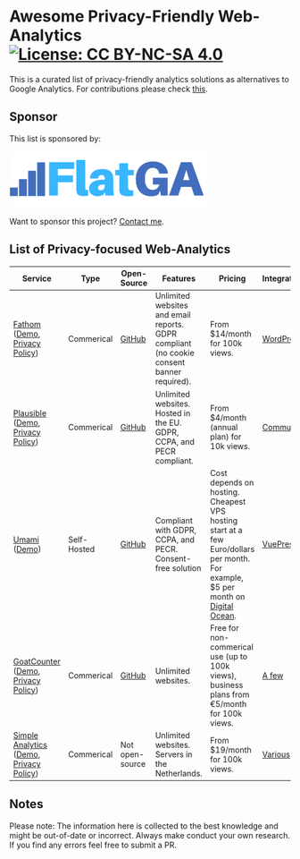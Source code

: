 # Awesome Privacy-Friendly Web-Analytics [![License: CC BY-NC-SA 4.0](https://licensebuttons.net/l/by-nc-sa/4.0/80x15.png)](https://creativecommons.org/licenses/by-nc-sa/4.0/)

This is a curated list of privacy-friendly analytics solutions as alternatives to Google Analytics. For contributions please check [this](CONTRIBUTIONS.md).

## Sponsor

This list is sponsored by:

<a href="https://flatga.io" target="_blank"><img src="https://raw.githubusercontent.com/spekulatius/awesome-privacy-friendly-web-analytics/master/images/flatga.png" height="100px"></a>

Want to sponsor this project? [Contact me](https://peterthaleikis.com/contact).


## List of Privacy-focused Web-Analytics

|Service|Type|Open-Source|Features|Pricing|Integrations|
|---|---|---|---|---|---|
|[Fathom](https://usefathom.com/)<br>([Demo](https://app.usefathom.com/share/sqqvo/chimp+essentials), [Privacy Policy](https://usefathom.com/privacy))|Commerical|[GitHub](https://github.com/usefathom/fathom)|Unlimited websites and email reports. GDPR compliant (no cookie consent banner required).|From $14/month for 100k views.|[WordPress](https://github.com/usefathom/wordpress-plugin)|
|[Plausible](https://plausible.io/)<br>([Demo](https://plausible.io/plausible.io), [Privacy Policy](https://plausible.io/privacy))|Commerical|[GitHub](https://github.com/plausible/analytics)|Unlimited websites. Hosted in the EU. GDPR, CCPA, and PECR compliant.|From $4/month (annual plan) for 10k views.|[Community](https://docs.plausible.io/community-integrations)|
|[Umami](https://umami.is)<br>([Demo](https://app.umami.is/share/ISgW2qz8/flightphp.com))|Self-Hosted|[GitHub](https://github.com/mikecao/umami)|Compliant with GDPR, CCPA, and PECR. Consent-free solution|Cost depends on hosting. Cheapest VPS hosting start at a few Euro/dollars per month. For example, $5 per month on [Digital Ocean](https://peterthaleikis.com/digitalocean).|[VuePress](https://github.com/spekulatius/vuepress-plugin-umami)|
|[GoatCounter](https://www.goatcounter.com)<br>([Demo](https://stats.arp242.net/), [Privacy Policy](https://www.goatcounter.com/privacy))|Commerical|[GitHub](https://github.com/zgoat/goatcounter)|Unlimited websites.|Free for non-commerical use (up to 100k views), business plans from €5/month for 100k views.|[A few](https://www.goatcounter.com/code)|
|[Simple Analytics](https://simpleanalytics.com/)<br>([Demo](https://simpleanalytics.com/simpleanalytics.com), [Privacy Policy](https://simpleanalytics.com/privacy))|Commerical|Not open-source|Unlimited websites. Servers in the Netherlands.|From $19/month for 100k views.|[Various](https://github.com/simpleanalytics/)|

## Notes

Please note: The information here is collected to the best knowledge and might be out-of-date or incorrect. Always make conduct your own research. If you find any errors feel free to submit a PR.
